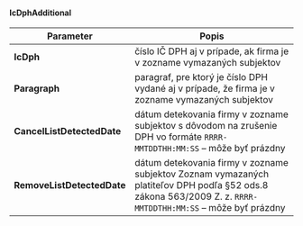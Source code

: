 #### IcDphAdditional
| Parameter | Popis |
| ----------- | ----------- |
| **IcDph** | číslo IČ DPH aj v prípade, ak firma je v zozname vymazaných subjektov |
| **Paragraph** | paragraf, pre ktorý je číslo DPH vydané aj v prípade, že firma je v zozname vymazaných subjektov |
| **CancelListDetectedDate** | dátum detekovania firmy v zozname subjektov s dôvodom na zrušenie DPH vo formáte `RRRR-MMTDDTHH:MM:SS` – môže byť prázdny |
| **RemoveListDetectedDate** | dátum detekovania firmy v zozname subjektov Zoznam vymazaných platiteľov DPH podľa §52 ods.8 zákona 563/2009 Z. z. `RRRR-MMTDDTHH:MM:SS` – môže byť prázdny |
